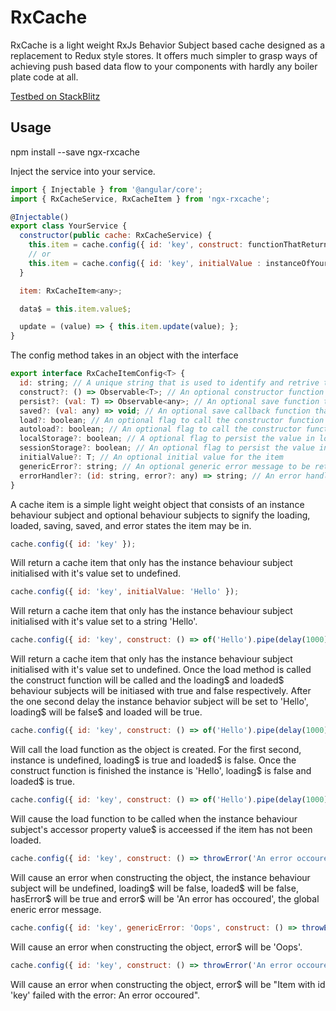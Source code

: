 # RxCache

RxCache is a light weight RxJs Behavior Subject based cache designed as a replacement to Redux style stores. It offers much simpler to grasp ways of achieving push based data flow to your components with hardly any boiler plate code at all.

[Testbed on StackBlitz](https://stackblitz.com/edit/angular-3yqpfe)

## Usage

npm install --save ngx-rxcache

Inject the service into your service.

```javascript
import { Injectable } from '@angular/core';
import { RxCacheService, RxCacheItem } from 'ngx-rxcache';

@Injectable()
export class YourService {
  constructor(public cache: RxCacheService) {
    this.item = cache.config({ id: 'key', construct: functionThatReturnsObservableOfYourType });
    // or
    this.item = cache.config({ id: 'key', initialValue : instanceOfYourType });
  }

  item: RxCacheItem<any>;

  data$ = this.item.value$;

  update = (value) => { this.item.update(value); };
}
```

The config method takes in an object with the interface

```javascript
export interface RxCacheItemConfig<T> {
  id: string; // A unique string that is used to identify and retrive the item from the cache
  construct?: () => Observable<T>; // An optional constructor function that returns an observable of your type
  persist?: (val: T) => Observable<any>; // An optional save function that persists the current instance
  saved?: (val: any) => void; // An optional save callback function that is called after the persist method succeeds
  load?: boolean; // An optional flag to call the constructor function as soon as the item is created
  autoload?: boolean; // An optional flag to call the constructor function when the value$ accessor property is called if it is not already loaded
  localStorage?: boolean; // A optional flag to persist the value in localStorage to survive across browser sessions
  sessionStorage?: boolean; // An optional flag to persist the value in sessionStorage to survive browser refresh
  initialValue?: T; // An optional initial value for the item
  genericError?: string; // An optional generic error message to be returned on persist and construct failures
  errorHandler?: (id: string, error?: any) => string; // An error handler to be run on persist and construct failures, if it returns a string it will be used as the error message
}
```

A cache item is a simple light weight object that consists of an instance behaviour subject and optional behaviour subjects to signify the loading, loaded, saving, saved, and error states the item may be in.

```javascript
cache.config({ id: 'key' });
```
Will return a cache item that only has the instance behaviour subject initialised with it's value set to undefined.

```javascript
cache.config({ id: 'key', initialValue: 'Hello' });
```
Will return a cache item that only has the instance behaviour subject initialised with it's value set to a string 'Hello'.

```javascript
cache.config({ id: 'key', construct: () => of('Hello').pipe(delay(1000)) });
```
Will return a cache item that only has the instance behaviour subject initialised with it's value set to undefined. Once the load method is called the construct function will be called and the loading$ and loaded$ behaviour subjects will be initiased with true and false respectively. After the one second delay the instance behavior subject will be set to 'Hello', loading$ will be false$ and loaded will be true.

```javascript
cache.config({ id: 'key', construct: () => of('Hello').pipe(delay(1000)), load: true });
```
Will call the load function as the object is created. For the first second, instance is undefined, loading$ is true and loaded$ is false. Once the construct function is finished the instance is 'Hello', loading$ is false and loaded$ is true.

```javascript
cache.config({ id: 'key', construct: () => of('Hello').pipe(delay(1000)), autoload: true });
```
Will cause the load function to be called when the instance behaviour subject's accessor property value$ is acceessed if the item has not been loaded.

```javascript
cache.config({ id: 'key', construct: () => throwError('An error occoured')), load: true });
```
Will cause an error when constructing the object, the instance behaviour subject will be undefined, loading$ will be false, loaded$ will be false, hasError$ will be true and error$ will be 'An error has occoured', the global eneric error message.

```javascript
cache.config({ id: 'key', genericError: 'Oops', construct: () => throwError('An error occoured')), load: true });
```
Will cause an error when constructing the object, error$ will be 'Oops'.

```javascript
cache.config({ id: 'key', construct: () => throwError('An error occoured')), load: true, errorHandler: (id: string, error: any) => `Item with id '${id}' failed with the error: ${error}` });
```
Will cause an error when constructing the object, error$ will be "Item with id 'key' failed with the error: An error occoured".
